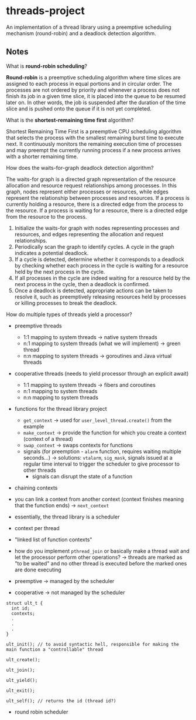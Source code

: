 # threads-project

An implementation of a thread library using a preemptive scheduling mechanism (round-robin) and a deadlock detection algorithm.

## Notes

What is __round-robin scheduling__?

__Round-robin__ is a preemptive scheduling algorithm where time slices are assigned to each process in equal portions and in circular order. The processes are not ordered by priority and whenever a process does not finish its job in a given time slice, it is placed into the queue to be resumed later on. In other words, the job is suspended after the duration of the time slice and is pushed onto the queue if it is not yet completed.

What is the __shortest-remaining time first__ algorithm?

Shortest Remaining Time First is a preemptive CPU scheduling algorithm that selects the process with the smallest remaining burst time to execute next. It continuously monitors the remaining execution time of processes and may preempt the currently running process if a new process arrives with a shorter remaining time.

How does the waits-for-graph deadlock detection algorithm?

The waits-for graph is a directed graph representation of the resource allocation and resource request relationships among processes. In this graph, nodes represent either processes or resources, while edges represent the relationship between processes and resources. If a process is currently holding a resource, there is a directed edge from the process to the resource. If a process is waiting for a resource, there is a directed edge from the resource to the process.

1. Initialize the waits-for graph with nodes representing processes and resources, and edges representing the allocation and request relationships.
2. Periodically scan the graph to identify cycles. A cycle in the graph indicates a potential deadlock.
3. If a cycle is detected, determine whether it corresponds to a deadlock by checking whether each process in the cycle is waiting for a resource held by the next process in the cycle.
4. If all processes in the cycle are indeed waiting for a resource held by the next process in the cycle, then a deadlock is confirmed.
5. Once a deadlock is detected, appropriate actions can be taken to resolve it, such as preemptively releasing resources held by processes or killing processes to break the deadlock.

How do multiple types of threads yield a processor?

- preemptive threads
  - 1:1 mapping to system threads &rarr; native system threads
  - n:1 mapping to system threads (what we will implement) &rarr; green thread
  - n:n mapping to system threads &rarr; goroutines and Java virtual threads

- cooperative threads (needs to yield processor through an explicit await)
  - 1:1 mapping to system threads &rarr; fibers and coroutines
  - n:1 mapping to system threads
  - n:n mapping to system threads

- functions for the thread library project
  - `get_context` &rarr; used for `user_level_thread.create()` from the example
  - `make_context` &rarr; provide the function for which you create a context (context of a thread)
  - `swap_context` &rarr; swaps contexts for functions
  - signals (for preemption - `alarm` function, requires waiting multiple seconds...) &rarr; solutions: `vtalarm`, `sig_mask`, signals issued at a regular time interval to trigger the scheduler to give processor to other threads 
    - signals can disrupt the state of a function

- chaining contexts
- you can link a context from another context (context finishes meaning that the function ends) &rarr; `next_context`
- essentially, the thread library is a scheduler
- context per thread
- "linked list of function contexts"
- how do you implement `pthread_join` or basically make a thread wait and let the processor perform other operations? &rarr; threads are marked as "to be waited" and no other thread is executed before the marked ones are done executing

- preemptive &rarr; managed by the scheduler
- cooperative &rarr; not managed by the scheduler

```
struct ult_t {
  int id;
  contexts;
  .
  .
  .
}

ult_init(); // to avoid syntactic hell, responsible for making the main function a "controllable" thread

ult_create();

ult_join();

ult_yield();

ult_exit();

ult_self(); // returns the id (thread id?)
```

- round robin scheduler
